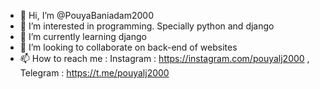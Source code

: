 - 👋 Hi, I’m @PouyaBaniadam2000
- 👀 I’m interested in programming. Specially python and django
- 🌱 I’m currently learning django
- 💞️ I’m looking to collaborate on back-end of websites
- 📫 How to reach me : Instagram : https://instagram.com/pouyalj2000 , Telegram : https://t.me/pouyalj2000

<!---
PouyaBaniadam2000/PouyaBaniadam2000 is a ✨ special ✨ repository because its `README.md` (this file) appears on your GitHub profile.
You can click the Preview link to take a look at your changes.
--->
